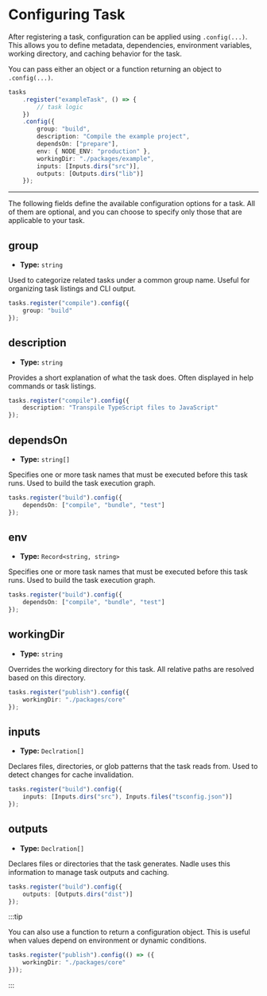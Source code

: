 # Configuring Task

After registering a task, configuration can be applied using `.config(...)`.
This allows you to define metadata, dependencies, environment variables, working directory,
and caching behavior for the task.

You can pass either an object or a function returning an object to `.config(...)`.

```ts
tasks
	.register("exampleTask", () => {
		// task logic
	})
	.config({
		group: "build",
		description: "Compile the example project",
		dependsOn: ["prepare"],
		env: { NODE_ENV: "production" },
		workingDir: "./packages/example",
		inputs: [Inputs.dirs("src")],
		outputs: [Outputs.dirs("lib")]
	});
```

---

The following fields define the available configuration options for a task.
All of them are optional, and you can choose to specify only those that are applicable to your task.

## group

- **Type:** `string`

Used to categorize related tasks under a common group name. Useful for organizing task listings and CLI output.

```ts
tasks.register("compile").config({
	group: "build"
});
```

## description

- **Type:** `string`

Provides a short explanation of what the task does. Often displayed in help commands or task listings.

```ts
tasks.register("compile").config({
	description: "Transpile TypeScript files to JavaScript"
});
```

## dependsOn

- **Type:** `string[]`

Specifies one or more task names that must be executed before this task runs. Used to build the task execution graph.

```ts
tasks.register("build").config({
	dependsOn: ["compile", "bundle", "test"]
});
```

## env

- **Type:** `Record<string, string>`

Specifies one or more task names that must be executed before this task runs. Used to build the task execution graph.

```ts
tasks.register("build").config({
	dependsOn: ["compile", "bundle", "test"]
});
```

## workingDir

- **Type:** `string`

Overrides the working directory for this task. All relative paths are resolved based on this directory.

```ts
tasks.register("publish").config({
	workingDir: "./packages/core"
});
```

## inputs

- **Type:** `Declration[]`

Declares files, directories, or glob patterns that the task reads from. Used to detect changes for cache invalidation.

```ts
tasks.register("build").config({
	inputs: [Inputs.dirs("src"), Inputs.files("tsconfig.json")]
});
```

## outputs

- **Type:** `Declration[]`

Declares files or directories that the task generates. Nadle uses this information to manage task outputs and caching.

```ts
tasks.register("build").config({
	outputs: [Outputs.dirs("dist")]
});
```

:::tip

You can also use a function to return a configuration object.
This is useful when values depend on environment or dynamic conditions.

```ts
tasks.register("publish").config(() => ({
	workingDir: "./packages/core"
}));
```

:::
